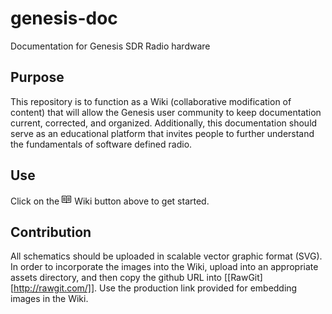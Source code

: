 # genesis-doc
Documentation for Genesis SDR Radio hardware

## Purpose
This repository is to function as a Wiki (collaborative modification of content) that will allow the Genesis user community to keep documentation current, corrected, and organized. Additionally, this documentation should serve as an educational platform that invites people to further understand the fundamentals of software defined radio.

## Use
Click on the 
<svg class="octicon octicon-book" width="16" viewBox="0 0 16 16" version="1.1" height="16" aria-hidden="true">
<path d="M2 5h4v1H2v-1z m0 3h4v-1H2v1z m0 2h4v-1H2v1z m11-5H9v1h4v-1z m0 2H9v1h4v-1z m0 2H9v1h4v-1z m2-6v9c0 0.55-0.45 1-1 1H8.5l-1 1-1-1H1c-0.55 0-1-0.45-1-1V3c0-0.55 0.45-1 1-1h5.5l1 1 1-1h5.5c0.55 0 1 0.45 1 1z m-8 0.5l-0.5-0.5H1v9h6V3.5z m7-0.5H8.5l-0.5 0.5v8.5h6V3z">
</svg>
Wiki button above to get started.

## Contribution
All schematics should be uploaded in scalable vector graphic format (SVG). In order to incorporate the images into the Wiki, upload into an appropriate assets directory, and then copy the github URL into [[RawGit][http://rawgit.com/]]. Use the production link provided for embedding images in the Wiki. 


